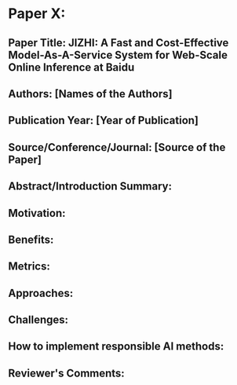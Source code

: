 
# Paper X:

## Paper Title: JIZHI: A Fast and Cost-Effective Model-As-A-Service System for Web-Scale Online Inference at Baidu

## Authors: [Names of the Authors]

## Publication Year: [Year of Publication]

## Source/Conference/Journal: [Source of the Paper]
 
## Abstract/Introduction Summary:

## Motivation:

## Benefits:

## Metrics:

## Approaches:

## Challenges:

## How to implement responsible AI methods:

## Reviewer's Comments:
